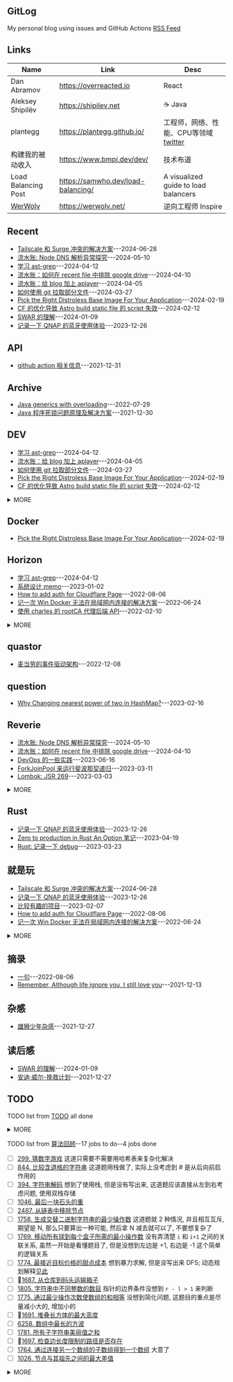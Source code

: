 ## GitLog

My personal blog using issues and GitHub Actions [RSS Feed](https://bxb100.github.io/rss.xml)

## Links

| Name                                  | Link                               | Desc                                                                  |
| ------------------------------------- | ---------------------------------- | --------------------------------------------------------------------- |
| Dan Abramov                           | https://overreacted.io             | React                                                                 |
| Aleksey Shipilëv                      | https://shipilev.net               | ☕ Java                                                               |
| plantegg                              | https://plantegg.github.io/        | 工程师，网络、性能、CPU等领域 [twitter](https://twitter.com/plantegg) |
| 构建我的被动收入                      | https://www.bmpi.dev/dev/          | 技术布道                                                              |
| Load Balancing Post                   | https://samwho.dev/load-balancing/ | A visualized guide to load balancers                                  |
| [WerWolv](https://github.com/WerWolv) | https://werwolv.net/               | 逆向工程师 Inspire                                                    |

## Recent

- [Tailscale 和 Surge 冲突的解决方案](https://github.com/bxb100/bxb100.github.io/issues/55)---2024-06-28
- [流水账: Node DNS 解析异常探究](https://github.com/bxb100/bxb100.github.io/issues/53)---2024-05-10
- [学习 ast-grep](https://github.com/bxb100/bxb100.github.io/issues/52)---2024-04-12
- [流水账：如何在 recent file 中排除 google drive](https://github.com/bxb100/bxb100.github.io/issues/51)---2024-04-10
- [流水账：给 blog 加上 aplayer](https://github.com/bxb100/bxb100.github.io/issues/50)---2024-04-05
- [如何使用 git 拉取部分文件](https://github.com/bxb100/bxb100.github.io/issues/49)---2024-03-27
- [Pick the Right Distroless Base Image For Your Application](https://github.com/bxb100/bxb100.github.io/issues/46)---2024-02-19
- [CF 的优化导致 Astro build static file 的 script 失效](https://github.com/bxb100/bxb100.github.io/issues/45)---2024-02-12
- [SWAR 的理解](https://github.com/bxb100/bxb100.github.io/issues/43)---2024-01-09
- [记录一下 QNAP 的蓝牙使用体验](https://github.com/bxb100/bxb100.github.io/issues/42)---2023-12-26

## API

- [github action 相关信息](https://github.com/bxb100/bxb100.github.io/issues/7)---2021-12-31

## Archive

- [Java generics with overloading](https://github.com/bxb100/bxb100.github.io/issues/20)---2022-07-29
- [Java 程序死锁问题原理及解决方案](https://github.com/bxb100/bxb100.github.io/issues/6)---2021-12-30

## DEV

- [学习 ast-grep](https://github.com/bxb100/bxb100.github.io/issues/52)---2024-04-12
- [流水账：给 blog 加上 aplayer](https://github.com/bxb100/bxb100.github.io/issues/50)---2024-04-05
- [如何使用 git 拉取部分文件](https://github.com/bxb100/bxb100.github.io/issues/49)---2024-03-27
- [Pick the Right Distroless Base Image For Your Application](https://github.com/bxb100/bxb100.github.io/issues/46)---2024-02-19
- [CF 的优化导致 Astro build static file 的 script 失效](https://github.com/bxb100/bxb100.github.io/issues/45)---2024-02-12
<details><summary>MORE</summary>

- [Zero to production in Rust An Option 笔记](https://github.com/bxb100/bxb100.github.io/issues/40)---2023-04-19
- [Rust: 记录一下 debug](https://github.com/bxb100/bxb100.github.io/issues/37)---2023-03-23
- [Benchmark 的一些记录](https://github.com/bxb100/bxb100.github.io/issues/32)---2023-01-25
- [ANTLR 速记](https://github.com/bxb100/bxb100.github.io/issues/31)---2023-01-17
- [Java Fluent API 设计速成](https://github.com/bxb100/bxb100.github.io/issues/30)---2023-01-14
- [麦当劳的事件驱动架构](https://github.com/bxb100/bxb100.github.io/issues/27)---2022-12-08
- [NIO 和 Reactor 理解(待补充)](https://github.com/bxb100/bxb100.github.io/issues/26)---2022-09-28
- [使用 MutationObserver 写法来获取页面元素](https://github.com/bxb100/bxb100.github.io/issues/24)---2022-09-23
- [How to add auth for Cloudflare Page](https://github.com/bxb100/bxb100.github.io/issues/21)---2022-08-06
- [Java generics with overloading](https://github.com/bxb100/bxb100.github.io/issues/20)---2022-07-29
- [Amazon SP API 获取 listing item 的正确方式](https://github.com/bxb100/bxb100.github.io/issues/19)---2022-07-20
- [Amazon SP program signature problem](https://github.com/bxb100/bxb100.github.io/issues/17)---2022-06-14
- [How to use FluentBit multiline](https://github.com/bxb100/bxb100.github.io/issues/15)---2022-04-17
- [实现 TDD 的一些方法](https://github.com/bxb100/bxb100.github.io/issues/14)---2022-04-06
</details>

## Docker

- [Pick the Right Distroless Base Image For Your Application](https://github.com/bxb100/bxb100.github.io/issues/46)---2024-02-19

## Horizon

- [学习 ast-grep](https://github.com/bxb100/bxb100.github.io/issues/52)---2024-04-12
- [系统设计 memo](https://github.com/bxb100/bxb100.github.io/issues/29)---2023-01-02
- [How to add auth for Cloudflare Page](https://github.com/bxb100/bxb100.github.io/issues/21)---2022-08-06
- [记一次 Win Docker 无法在局域网内连接的解决方案](https://github.com/bxb100/bxb100.github.io/issues/18)---2022-06-24
- [使用 charles 的 rootCA 代理后端 API](https://github.com/bxb100/bxb100.github.io/issues/10)---2022-02-10
<details><summary>MORE</summary>

- [QNAP 技巧分享](https://github.com/bxb100/bxb100.github.io/issues/9)---2022-01-20
- [Dropover 自定义操作的一些 Tips](https://github.com/bxb100/bxb100.github.io/issues/8)---2022-01-18
</details>

## quastor

- [麦当劳的事件驱动架构](https://github.com/bxb100/bxb100.github.io/issues/27)---2022-12-08

## question

- [Why Changing nearest power of two in HashMap?](https://github.com/bxb100/bxb100.github.io/issues/34)---2023-02-16

## Reverie

- [流水账: Node DNS 解析异常探究](https://github.com/bxb100/bxb100.github.io/issues/53)---2024-05-10
- [流水账：如何在 recent file 中排除 google drive](https://github.com/bxb100/bxb100.github.io/issues/51)---2024-04-10
- [DevOps 的一些实践](https://github.com/bxb100/bxb100.github.io/issues/41)---2023-06-16
- [ForkJoinPool 来运行斐波那契递归](https://github.com/bxb100/bxb100.github.io/issues/36)---2023-03-11
- [Lombok: JSR 269](https://github.com/bxb100/bxb100.github.io/issues/35)---2023-03-03
<details><summary>MORE</summary>

- [OAuth 2.0 客户端认证的几种方式](https://github.com/bxb100/bxb100.github.io/issues/23)---2022-08-31
- [使用 N_m3u8DL-CLI 简化下载 m3u8 流程](https://github.com/bxb100/bxb100.github.io/issues/13)---2022-04-04
</details>

## Rust

- [记录一下 QNAP 的蓝牙使用体验](https://github.com/bxb100/bxb100.github.io/issues/42)---2023-12-26
- [Zero to production in Rust An Option 笔记](https://github.com/bxb100/bxb100.github.io/issues/40)---2023-04-19
- [Rust: 记录一下 debug](https://github.com/bxb100/bxb100.github.io/issues/37)---2023-03-23

## 就是玩

- [Tailscale 和 Surge 冲突的解决方案](https://github.com/bxb100/bxb100.github.io/issues/55)---2024-06-28
- [记录一下 QNAP 的蓝牙使用体验](https://github.com/bxb100/bxb100.github.io/issues/42)---2023-12-26
- [比较有趣的项目](https://github.com/bxb100/bxb100.github.io/issues/33)---2023-02-07
- [How to add auth for Cloudflare Page](https://github.com/bxb100/bxb100.github.io/issues/21)---2022-08-06
- [记一次 Win Docker 无法在局域网内连接的解决方案](https://github.com/bxb100/bxb100.github.io/issues/18)---2022-06-24
<details><summary>MORE</summary>

- [Synergy 连接卡顿](https://github.com/bxb100/bxb100.github.io/issues/16)---2022-06-10
- [QNAP 技巧分享](https://github.com/bxb100/bxb100.github.io/issues/9)---2022-01-20
</details>

## 摘录

- [一句](https://github.com/bxb100/bxb100.github.io/issues/22)---2022-08-06
- [Remember, Although life ignore you, I still love you](https://github.com/bxb100/bxb100.github.io/issues/3)---2021-12-13

## 杂感

- [雄狮少年杂感](https://github.com/bxb100/bxb100.github.io/issues/5)---2021-12-27

## 读后感

- [SWAR 的理解](https://github.com/bxb100/bxb100.github.io/issues/43)---2024-01-09
- [安迪·威尔-挽救计划](https://github.com/bxb100/bxb100.github.io/issues/4)---2021-12-27

## TODO

TODO list from [TODO](https://github.com/bxb100/bxb100.github.io/issues/38) all done

<details><summary>MORE</summary>

- [x] 完成 PDF 文本的解析, 参考
</details>

TODO list from [算法回顾](https://github.com/bxb100/bxb100.github.io/issues/28)--17 jobs to do--4 jobs done

- [ ] [299. 猜数字游戏](https://leetcode.cn/problems/bulls-and-cows/description/) 这道只需要不需要用哈希表来复杂化解决
- [ ] [844. 比较含退格的字符串](https://leetcode.cn/problems/backspace-string-compare/) 这道题用栈做了, 实际上没考虑到 # 是从后向前启作用的
- [ ] [394. 字符串解码](https://leetcode.cn/problems/decode-string/description/) 想到了使用栈, 但是没有写出来, 这道题应该直接从左到右考虑问题, 使用双栈存储
- [ ] [1046. 最后一块石头的重](https://leetcode.cn/problems/last-stone-weight/description)
- [ ] [2487. 从链表中移除节点](https://leetcode.cn/problems/remove-nodes-from-linked-list/)
- [ ] [1758. 生成交替二进制字符串的最少操作数](https://leetcode.cn/problems/minimum-changes-to-make-alternating-binary-string/description/) 这道题就 2 种情况, 并且相互互斥, 期望是 N, 那么只要算出一种可能, 然后拿 N 减去就可以了, 不要想复杂了
- [ ] [1769. 移动所有球到每个盒子所需的最小操作数](https://leetcode.cn/problems/minimum-number-of-operations-to-move-all-balls-to-each-box/description/) 没有弄清楚 `i` 和 `i+1` 之间的关联关系, 虽然一开始是看懂题目了, 但是没想到左边是 +1, 右边是 -1 这个简单的逻辑关系
- [ ] [1774. 最接近目标价格的甜点成本](https://leetcode.cn/problems/closest-dessert-cost/description/) 想到暴力求解, 但是没写出来 DFS; 动态规划解释[见此](./doc/Q1774解释.md)
- [ ] 🧩[1687. 从仓库到码头运输箱子](https://leetcode.cn/problems/delivering-boxes-from-storage-to-ports/description/)
- [ ] [1805. 字符串中不同整数的数目](https://leetcode.cn/problems/number-of-different-integers-in-a-string/description/) 指针的边界条件没想到 `r - l > 1` 来判断
- [ ] [1775. 通过最少操作次数使数组的和相等](https://leetcode.cn/problems/equal-sum-arrays-with-minimum-number-of-operations/description/) 没想到简化问题, 这题目的重点是尽量减小大的, 增加小的
- [ ] 🧩[1691. 堆叠长方体的最大高度](https://leetcode.cn/problems/maximum-height-by-stacking-cuboids/description/?orderBy=most_votes)
- [ ] [6258. 数组中最长的方波](https://leetcode.cn/problems/longest-square-streak-in-an-array/description/)
- [ ] [1781. 所有子字符串美丽值之和](https://leetcode.cn/problems/sum-of-beauty-of-all-substrings/description/?orderBy=most_votes)
- [ ] 🧩[1697. 检查边长度限制的路径是否存在](https://leetcode.cn/problems/checking-existence-of-edge-length-limited-paths/description/)
- [ ] [1764. 通过连接另一个数组的子数组得到一个数组](https://leetcode.cn/problems/form-array-by-concatenating-subarrays-of-another-array/description/) 大意了
- [ ] [1026. 节点与其祖先之间的最大差值](https://leetcode.cn/problems/maximum-difference-between-node-and-ancestor/description/)
<details><summary>MORE</summary>

- [x] [1796. 字符串中第二大的数字](https://leetcode.cn/problems/second-largest-digit-in-a-string/description/) 第二大, 不是第二个最大的
- [x] [1832. 判断句子是否为全字母句](https://leetcode.cn/problems/check-if-the-sentence-is-pangram/description/)
- [x] [1945. 字符串转化后的各位数字之和](https://leetcode.cn/problems/sum-of-digits-of-string-after-convert/) 重复做
- [x] [1785. 构成特定和需要添加的最少元素](https://leetcode.cn/problems/minimum-elements-to-add-to-form-a-given-sum/description/)
</details>
